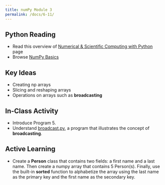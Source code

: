 ```yaml
---
title: numPy Module 3
permalink: /docs/6-11/
---
```


## Python Reading
- Read this overview of [Numerical & Scientific Computing with Python](https://python-course.eu/numerical-programming/) page
- Browse [NumPy Basics](https://numpy.org/doc/stable/user/basics.html)

## Key Ideas
- Creating np arrays
- Slicing and reshaping arrays
- Operations on arrays such as **broadcasting**

## In-Class Activity
- Introduce Program 5.
- Understand [broadcast.py](../lessons/code/broadcast.py), a program that illustrates the concept of **broadcasting**.

## Active Learning
- Create a **Person** class that contains two fields: a first name and a last name. Then create a numpy array that contains 5 Person(s). Finally, use the built-in **sorted** function to alphabetize the array using the last name as the primary key and the first name as the secondary key.